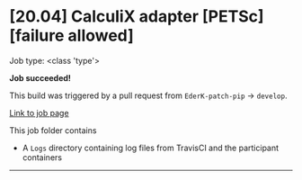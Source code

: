 # [20.04] CalculiX adapter [PETSc] [failure allowed]

Job type: <class 'type'>



**Job succeeded!**



This build was triggered by a pull request from `EderK-patch-pip` → `develop`.



[Link to job page]({[job_link]})


This job folder contains
- A `Logs` directory containing log files from TravisCI and the participant containers


---

